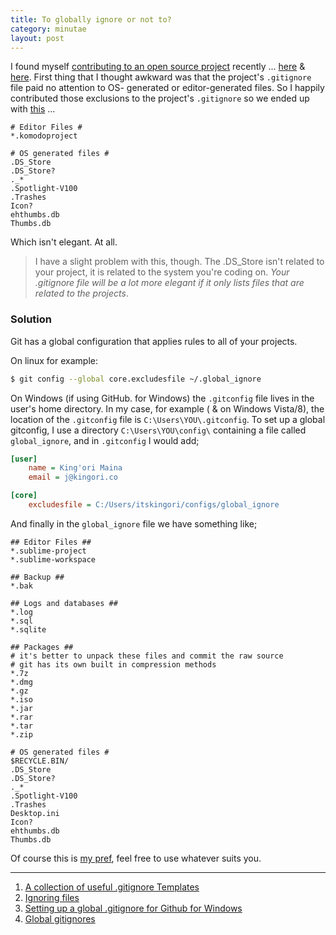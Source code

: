 ```yaml
---
title: To globally ignore or not to?
category: minutae
layout: post
---
```


I found myself [contributing to an open source project][oauth2-server-php]
recently ... [here][commit1] & [here][commit2]. First thing that I thought
awkward was that the project's `.gitignore` file paid no attention to OS-
generated or editor-generated files. So I happily contributed those exclusions
to the project's `.gitignore` so we ended up with [this][commit3] ...

```
# Editor Files #
*.komodoproject

# OS generated files #
.DS_Store
.DS_Store?
._*
.Spotlight-V100
.Trashes
Icon?
ehthumbs.db
Thumbs.db
```

Which isn't elegant. At all.

> I have a slight problem with this, though. The .DS_Store isn't related to your
> project, it is related to the system you're coding on. _Your .gitignore file
> will be a lot more elegant if it only lists files that are related to the
> projects_.

### Solution ###

Git has a global configuration that applies rules to all of your projects.

On linux for example:

```bash
$ git config --global core.excludesfile ~/.global_ignore
```

On Windows (if using GitHub. for Windows) the `.gitconfig` file lives in the
user's home directory. In my case, for example ( & on Windows Vista/8), the
location of the `.gitconfig` file is `C:\Users\YOU\.gitconfig`. To set up a
global gitconfig, I use a directory `C:\Users\YOU\config\` containing a file
called `global_ignore`, and in `.gitconfig` I would add;

```ini
[user]
    name = King'ori Maina
    email = j@kingori.co

[core]
    excludesfile = C:/Users/itskingori/configs/global_ignore
```

And finally in the `global_ignore` file we have something like;

```
## Editor Files ##
*.sublime-project
*.sublime-workspace

## Backup ##
*.bak

## Logs and databases ##
*.log
*.sql
*.sqlite

## Packages ##
# it's better to unpack these files and commit the raw source
# git has its own built in compression methods
*.7z
*.dmg
*.gz
*.iso
*.jar
*.rar
*.tar
*.zip

# OS generated files #
$RECYCLE.BIN/
.DS_Store
.DS_Store?
._*
.Spotlight-V100
.Trashes
Desktop.ini
Icon?
ehthumbs.db
Thumbs.db
```

Of course this is [my pref][my-global-ignore], feel free to use whatever
suits you.

---

1. [A collection of useful .gitignore
   Templates](https://github.com/github/gitignore)
2. [Ignoring files](https://help.github.com/articles/ignoring-files)
3. [Setting up a global .gitignore for Github for
   Windows](http://www.lemoda.net/git/github-gitignore-windows/index.html)
4. [Global gitignores](http://augustl.com/blog/2009/global_gitignores/)

[commit1]: https://github.com/itskingori/oauth2-server-php/commit/640498926f2ebe8499c14184b89d613acf60ae59  "Update README with more info on grant types"
[commit2]: https://github.com/itskingori/oauth2-server-php/commit/31fc8c2a2f9dcf1d3a0a58736c7b6d7cd88bb74a  "Place the realm & scope values in ..."
[commit3]: https://github.com/itskingori/oauth2-server-php/commit/f26798ce7007c19671e7fed5bfe42d5c63240639  "Ignore editor, OS and test files"
[oauth2-server-php]: https://github.com/bshaffer/oauth2-server-php  "bshaffer/oauth2-server-php"
[my-global-ignore]: https://github.com/itskingori/configs/blob/master/gitignore/global_ignore  "itskingori/configs/gitignore/global_ignore"
